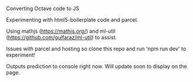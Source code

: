 Converting Octave code to JS

Experimenting with html5-boilerplate code and parcel.

Using mathjs (https://mathjs.org/) and ml-util (https://github.com/gulfaraz/ml-util) to assist.

Issues with parcel and hosting so clone this repo and run 'npm run dev' to experiment!

Outputs prediction to console right now. Will update soon to display on the page.
